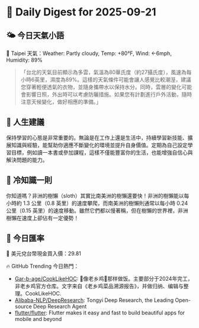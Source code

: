# 🌅 Daily Digest for 2025-09-21

## 🌤️ 今日天氣小語
📍 Taipei 天氣：Weather: Partly cloudy, Temp: +80°F, Wind: ←6mph, Humidity: 89%
> 「台北的天氣目前顯示為多雲，氣溫為80華氏度（約27攝氏度），風速為每小時6英里，濕度為89%。這樣的天氣條件可能會讓人感覺比較潮溼，建議您穿著輕便透氣的衣物，並隨身攜帶水以保持水分。同時，雲層的變化可能會影響日照，外出時可以考慮防曬措施。如果您有計劃進行戶外活動，隨時注意天候變化，做好相應的準備。」

## 💬 人生建議
保持學習的心態是非常重要的。無論是在工作上還是生活中，持續學習新技能、擴展知識與經驗，能幫助你適應不斷變化的環境並提升自身價值。定期為自己設定學習目標，例如讀一本書或參加課程，這樣不僅能豐富你的生活，也能增強自信心與解決問題的能力。

## 🧠 冷知識一則
你知道嗎？非洲的樹懶（sloth）其實比南美洲的樹懶還要快！非洲的樹懶能以每小時約 1.3 公里（0.8 英里）的速度攀爬，而南美洲的樹懶則通常以每小時 0.24 公里（0.15 英里）的速度移動。雖然它們都以慢著稱，但在樹懶的世界裡，非洲樹懶在速度上卻佔有一定優勢！
## 💱 今日匯率
💱 美元兌台幣現金買入價：29.81

🔥 GitHub Trending 今日熱門：
- [Gar-b-age/CookLikeHOC](https://github.com/Gar-b-age/CookLikeHOC): 🥢像老乡鸡🐔那样做饭。主要部分于2024年完工，非老乡鸡官方仓库。文字来自《老乡鸡菜品溯源报告》，并做归纳、编辑与整理。CookLikeHOC.
- [Alibaba-NLP/DeepResearch](https://github.com/Alibaba-NLP/DeepResearch): Tongyi Deep Research, the Leading Open-source Deep Research Agent
- [flutter/flutter](https://github.com/flutter/flutter): Flutter makes it easy and fast to build beautiful apps for mobile and beyond

